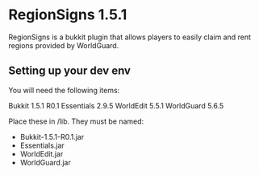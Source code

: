 RegionSigns 1.5.1
=================

RegionSigns is a bukkit plugin that allows players to easily claim and rent regions provided by WorldGuard.

Setting up your dev env
-----------------------

You will need the following items:

Bukkit 1.5.1 R0.1
Essentials 2.9.5
WorldEdit 5.5.1
WorldGuard 5.6.5

Place these in /lib. They must be named:
* Bukkit-1.5.1-R0.1.jar
* Essentials.jar
* WorldEdit.jar
* WorldGuard.jar
